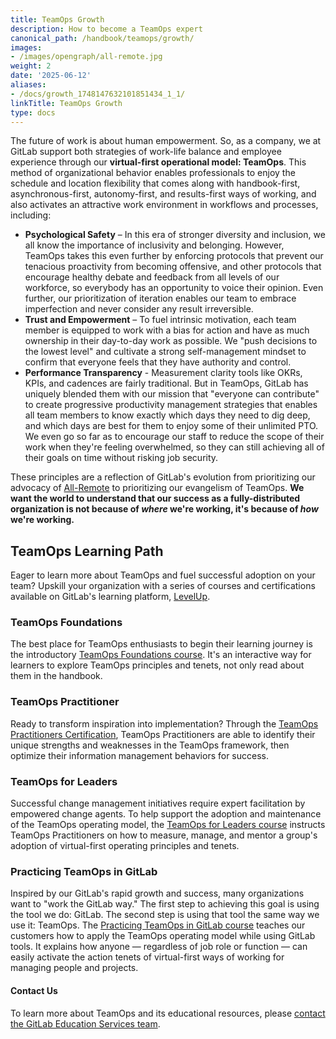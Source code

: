 ```yaml
---
title: TeamOps Growth
description: How to become a TeamOps expert
canonical_path: /handbook/teamops/growth/
images:
- /images/opengraph/all-remote.jpg
weight: 2
date: '2025-06-12'
aliases:
- /docs/growth_1748147632101851434_1_1/
linkTitle: TeamOps Growth
type: docs
---
```


The future of work is about human empowerment. So, as a company, we at GitLab support both strategies of work-life balance and employee experience through our **virtual-first operational model: TeamOps**. This method of organizational behavior enables professionals to enjoy the schedule and location flexibility that comes along with handbook-first, asynchronous-first, autonomy-first, and results-first ways of working, and also activates an attractive work environment in workflows and processes, including:

- **Psychological Safety** – In this era of stronger diversity and inclusion, we all know the importance of inclusivity and belonging. However, TeamOps takes this even further by enforcing protocols that prevent our tenacious proactivity from becoming offensive, and other protocols that encourage healthy debate and feedback from all levels of our workforce, so everybody has an opportunity to voice their opinion. Even further, our prioritization of iteration enables our team to embrace imperfection and never consider any result irreversible.
- **Trust and Empowerment** – To fuel intrinsic motivation, each team member is equipped to work with a bias for action and have as much ownership in their day-to-day work as possible. We "push decisions to the lowest level" and cultivate a strong self-management mindset to confirm that everyone feels that they have authority and control.
- **Performance Transparency** - Measurement clarity tools like OKRs, KPIs, and cadences are fairly traditional. But in TeamOps, GitLab has uniquely blended them with our mission that "everyone can contribute" to create progressive productivity management strategies that enables all team members to know exactly which days they need to dig deep, and which days are best for them to enjoy some of their unlimited PTO. We even go so far as to encourage our staff to reduce the scope of their work when they're feeling overwhelmed, so they can still achieving all of their goals on time without risking job security.

These principles are a reflection of GitLab's evolution from prioritizing our advocacy of [All-Remote](/handbook/company/culture/all-remote/guide/) to prioritizing our evangelism of TeamOps. **We want the world to understand that our success as a fully-distributed organization is not because of *where* we're working, it's because of *how* we're working.**

## TeamOps Learning Path

Eager to learn more about TeamOps and fuel successful adoption on your team? Upskill your organization with a series of courses and certifications available on GitLab's learning platform, [LevelUp](https://levelup.gitlab.com/).

### TeamOps Foundations

The best place for TeamOps enthusiasts to begin their learning journey is the introductory [TeamOps Foundations course](https://levelup.gitlab.com/courses/teamops). It's an interactive way for learners to explore TeamOps principles and tenets, not only read about them in the handbook.

### TeamOps Practitioner

Ready to transform inspiration into implementation? Through the [TeamOps Practitioners Certification](https://levelup.gitlab.com/learn/learning-path/teamops-practitioner-certification), TeamOps Practitioners are able to identify their unique strengths and weaknesses in the TeamOps framework, then optimize their information management behaviors for success.

### TeamOps for Leaders

Successful change management initiatives require expert facilitation by empowered change agents. To help support the adoption and maintenance of the TeamOps operating model, the [TeamOps for Leaders course](https://levelup.gitlab.com/learn/course/teamops-for-leaders/) instructs TeamOps Practitioners on how to measure, manage, and mentor a group's adoption of virtual-first operating principles and tenets.

### Practicing TeamOps in GitLab

Inspired by our GitLab's rapid growth and success, many organizations want to "work the GitLab way." The first step to achieving this goal is using the tool we do: GitLab. The second step is using that tool the same way we use it: TeamOps. The [Practicing TeamOps in GitLab course](https://levelup.gitlab.com/learn/course/practicing-teamops-in-gitlab) teaches our customers how to apply the TeamOps operating model while using GitLab tools. It explains how anyone — regardless of job role or function — can easily activate the action tenets of virtual-first ways of working for managing people and projects.

#### Contact Us

To learn more about TeamOps and its educational resources, please [contact the GitLab Education Services team](https://about.gitlab.com/services/education/).
